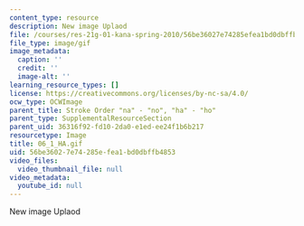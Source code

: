 ```yaml
---
content_type: resource
description: New image Uplaod
file: /courses/res-21g-01-kana-spring-2010/56be36027e74285efea1bd0dbffb4853_06_1_HA.gif
file_type: image/gif
image_metadata:
  caption: ''
  credit: ''
  image-alt: ''
learning_resource_types: []
license: https://creativecommons.org/licenses/by-nc-sa/4.0/
ocw_type: OCWImage
parent_title: Stroke Order "na" - "no", "ha" - "ho"
parent_type: SupplementalResourceSection
parent_uid: 36316f92-fd10-2da0-e1ed-ee24f1b6b217
resourcetype: Image
title: 06_1_HA.gif
uid: 56be3602-7e74-285e-fea1-bd0dbffb4853
video_files:
  video_thumbnail_file: null
video_metadata:
  youtube_id: null
---
```

New image Uplaod